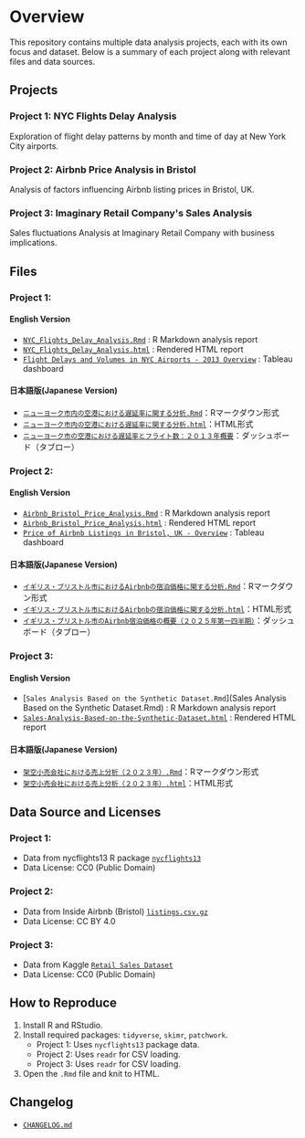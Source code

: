# Overview

This repository contains multiple data analysis projects, each with its own focus and dataset.
Below is a summary of each project along with relevant files and data sources.


## Projects

### Project 1: NYC Flights Delay Analysis
Exploration of flight delay patterns by month and time of day at New York City airports.

### Project 2: Airbnb Price Analysis in Bristol
Analysis of factors influencing Airbnb listing prices in Bristol, UK.

### Project 3: Imaginary Retail Company's Sales Analysis 
Sales fluctuations Analysis at Imaginary Retail Company with business implications.


## Files

### Project 1: 
#### English Version
- [`NYC_Flights_Delay_Analysis.Rmd`](https://github.com/YO-portfolio/My_Analysis_Projects/blob/main/NYC13_Flights_Delay_Analysis.Rmd) : R Markdown analysis report  
- [`NYC_Flights_Delay_Analysis.html`](https://github.com/YO-portfolio/My_Analysis_Projects/blob/main/NYC13_Flights_Delay_Analysis.html) : Rendered HTML report
- [`Flight Delays and Volumes in NYC Airports - 2013 Overview`](https://public.tableau.com/app/profile/yoshiki.okada7932/viz/FlightDelaysandVolumesinNYCAirports-2013Overview/1_1) : Tableau dashboard

#### 日本語版(Japanese Version)
- [`ニューヨーク市内の空港における遅延率に関する分析.Rmd`](ニューヨーク市内の空港における遅延率に関する分析.Rmd)：Rマークダウン形式
- [`ニューヨーク市内の空港における遅延率に関する分析.html`](ニューヨーク市内の空港における遅延率に関する分析.html)：HTML形式
- [`ニューヨーク市の空港における遅延率とフライト数：２０１３年概要`](https://public.tableau.com/app/profile/yoshiki.okada7932/viz/_17550709740230/1_1)：ダッシュボード（タブロー）

### Project 2:
#### English Version
- [`Airbnb_Bristol_Price_Analysis.Rmd`](https://github.com/YO-portfolio/My_Analysis_Projects/blob/main/Airbnb_Bristol_Price_Analysis.Rmd) : R Markdown analysis report
- [`Airbnb_Bristol_Price_Analysis.html`](Airbnb_Bristol_Price_Analysis.html) : Rendered HTML report
- [`Price of Airbnb Listings in Bristol, UK - Overview`](https://public.tableau.com/app/profile/yoshiki.okada7932/viz/PriceofAirbnbListingsinBristolUK-Overview/1_1#1) : Tableau dashboard

#### 日本語版(Japanese Version)
- [`イギリス・ブリストル市におけるAirbnbの宿泊価格に関する分析.Rmd`](イギリス・ブリストル市におけるAirbnbの宿泊価格に関する分析.Rmd)：Rマークダウン形式
- [`イギリス・ブリストル市におけるAirbnbの宿泊価格に関する分析.html`](イギリス・ブリストル市におけるAirbnbの宿泊価格に関する分析.html)：HTML形式
- [`イギリス・ブリストル市のAirbnb宿泊価格の概要（２０２５年第一四半期）`](https://public.tableau.com/app/profile/yoshiki.okada7932/viz/Airbnb_17551505374100/1_1)：ダッシュボード（タブロー）

### Project 3: 
#### English Version
- [`Sales Analysis Based on the Synthetic Dataset.Rmd`](Sales Analysis Based on the Synthetic Dataset.Rmd) : R Markdown analysis report  
- [`Sales-Analysis-Based-on-the-Synthetic-Dataset.html`](Sales-Analysis-Based-on-the-Synthetic-Dataset.html) : Rendered HTML report

#### 日本語版(Japanese Version)
- [`架空小売会社における売上分析（２０２３年）.Rmd`](架空小売会社における売上分析（２０２３年）.Rmd)：Rマークダウン形式
- [`架空小売会社における売上分析（２０２３年）.html`](架空小売会社における売上分析（２０２３年）.html)：HTML形式



## Data Source and Licenses

### Project 1: 
- Data from nycflights13 R package [`nycflights13`](https://cran.r-project.org/web/packages/nycflights13/index.html)  
- Data License: CC0 (Public Domain)

### Project 2:
- Data from Inside Airbnb (Bristol) [`listings.csv.gz`](https://insideairbnb.com/get-the-data/)
- Data License: CC BY 4.0

### Project 3:
- Data from Kaggle [`Retail Sales Dataset`](https://www.kaggle.com/datasets/mohammadtalib786/retail-sales-dataset/data)
- Data License: CC0 (Public Domain)

## How to Reproduce

1. Install R and RStudio.
2. Install required packages: `tidyverse`, `skimr`, `patchwork`.
   - Project 1: Uses `nycflights13` package data.
   - Project 2: Uses `readr` for CSV loading.
   - Project 3: Uses `readr` for CSV loading.
3. Open the `.Rmd` file and knit to HTML.


## Changelog

- [`CHANGELOG.md`](CHANGELOG.md)
